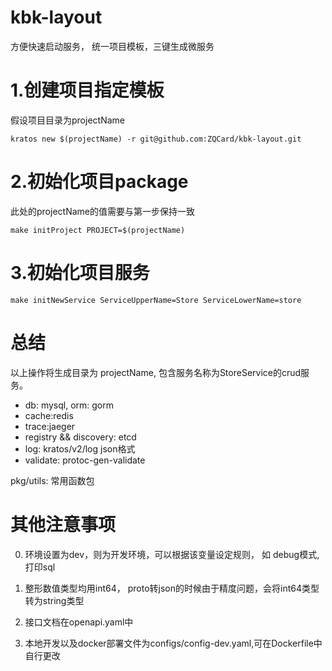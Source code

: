 # kbk-layout
方便快速启动服务， 统一项目模板，三键生成微服务

# 1.创建项目指定模板
假设项目目录为projectName

```
kratos new $(projectName) -r git@github.com:ZQCard/kbk-layout.git
```
# 2.初始化项目package
此处的projectName的值需要与第一步保持一致
```
make initProject PROJECT=$(projectName)
```
# 3.初始化项目服务
```
make initNewService ServiceUpperName=Store ServiceLowerName=store
```

# 总结
以上操作将生成目录为 projectName, 包含服务名称为StoreService的crud服务。

* db: mysql, orm: gorm
* cache:redis
* trace:jaeger
* registry && discovery: etcd
* log: kratos/v2/log json格式
* validate: protoc-gen-validate


pkg/utils: 常用函数包

# 其他注意事项

0. 环境设置为dev，则为开发环境，可以根据该变量设定规则， 如 debug模式,打印sql

1. 整形数值类型均用int64， proto转json的时候由于精度问题，会将int64类型转为string类型

2. 接口文档在openapi.yaml中
3. 本地开发以及docker部署文件为configs/config-dev.yaml,可在Dockerfile中自行更改




